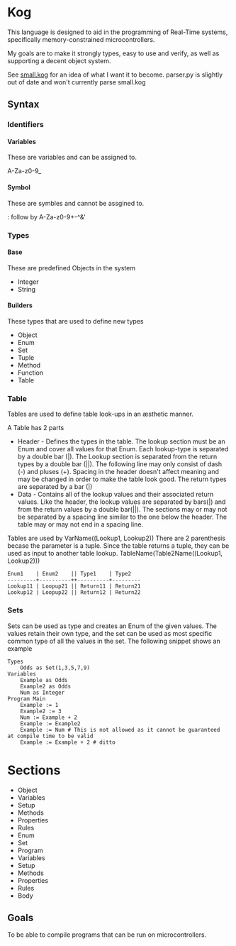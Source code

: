 # Kog

This language is designed to aid in the programming of Real-Time systems, specifically memory-constrained microcontrollers.

My goals are to make it strongly types, easy to use and verify, as well as supporting a decent object system.

See [small.kog](small.kog) for an idea of what I want it to become.  parser.py is slightly out of date and won't currently parse small.kog

## Syntax

### Identifiers

#### Variables

These are variables and can be assigned to.

A-Za-z0-9_

#### Symbol

These are symbles and cannot be assgined to.

: follow by A-Za-z0-9+-^&'

### Types

#### Base

These are predefined Objects in the system

* Integer
* String

#### Builders

These types that are used to define new types

* Object
* Enum
* Set
* Tuple
* Method
 * Function
 * Table

### Table
Tables are used to define table look-ups in an æsthetic manner.

A Table has 2 parts

* Header - Defines the types in the table.  The lookup section must be an Enum and cover all values for that Enum.  Each lookup-type is separated by a double bar (|).  The Lookup section is separated from the return types by a double bar (||).  The following line may only consist of dash (-) and pluses (+). Spacing in the header doesn't affect meaning and may be changed in order to make the table look good. The return types are separated by a bar (|)
* Data - Contains all of the lookup values and their associated return values.  Like the header, the lookup values are separated by bars(|) and from the return values by a double bar(||). The sections may or may not be separated by a spacing line similar to the one below the header.  The table may or may not end in a spacing line.

Tables are used by VarName((Lookup1, Lookup2)) There are 2 parenthesis becase the parameter is a tuple. Since the table returns a tuple, they can be used as input to another table lookup. TableName(Table2Name((Lookup1, Lookup2)))

	Enum1    | Enum2    || Type1    | Type2
	---------+----------++----------+---------
	Lookup11 | Loopup21 || Return11 | Return21
	Lookup12 | Loopup22 || Return12 | Return22

### Sets
Sets can be used as type and creates an Enum of the given values. The values retain their own type, and the set can be used as most specific common type of all the values in the set. The following snippet shows an example

	Types
		Odds as Set(1,3,5,7,9)
	Variables
		Example as Odds
		Example2 as Odds
		Num as Integer
	Program Main
		Example := 1
		Example2 := 3
		Num := Example + 2
		Example := Example2
		Example := Num # This is not allowed as it cannot be guaranteed  at compile time to be valid
		Example := Example + 2 # ditto

# Sections

* Object
 * Variables
 * Setup
 * Methods
 * Properties
 * Rules
* Enum
* Set
* Program
 * Variables
 * Setup
 * Methods
 * Properties
 * Rules
 * Body

## Goals

To be able to compile programs that can be run on microcontrollers.
